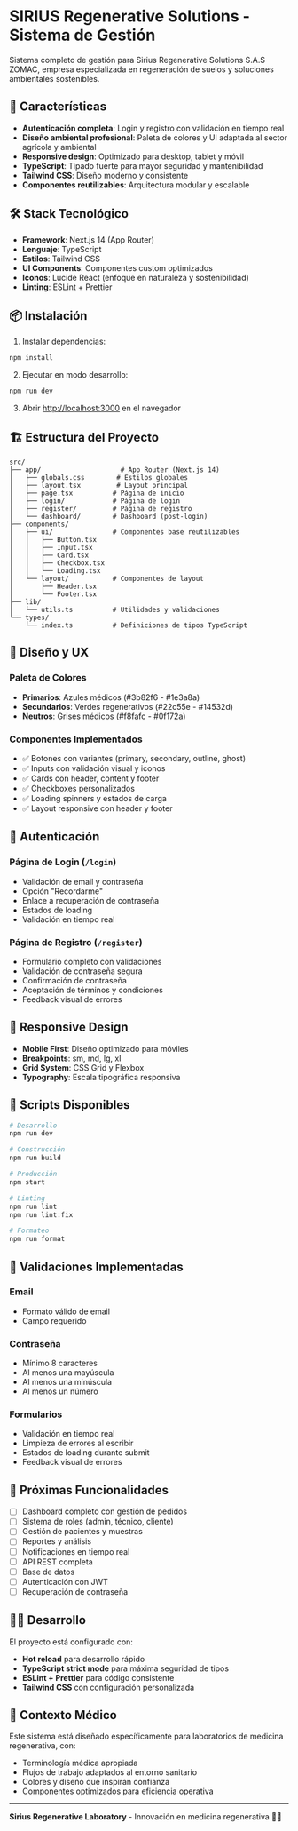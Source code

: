 # SIRIUS Regenerative Solutions - Sistema de Gestión

Sistema completo de gestión para Sirius Regenerative Solutions S.A.S ZOMAC, empresa especializada en regeneración de suelos y soluciones ambientales sostenibles.

## 🌱 Características

- **Autenticación completa**: Login y registro con validación en tiempo real
- **Diseño ambiental profesional**: Paleta de colores y UI adaptada al sector agrícola y ambiental
- **Responsive design**: Optimizado para desktop, tablet y móvil
- **TypeScript**: Tipado fuerte para mayor seguridad y mantenibilidad
- **Tailwind CSS**: Diseño moderno y consistente
- **Componentes reutilizables**: Arquitectura modular y escalable

## 🛠️ Stack Tecnológico

- **Framework**: Next.js 14 (App Router)
- **Lenguaje**: TypeScript
- **Estilos**: Tailwind CSS
- **UI Components**: Componentes custom optimizados
- **Iconos**: Lucide React (enfoque en naturaleza y sostenibilidad)
- **Linting**: ESLint + Prettier

## 📦 Instalación

1. Instalar dependencias:
```bash
npm install
```

2. Ejecutar en modo desarrollo:
```bash
npm run dev
```

3. Abrir [http://localhost:3000](http://localhost:3000) en el navegador

## 🏗️ Estructura del Proyecto

```
src/
├── app/                    # App Router (Next.js 14)
│   ├── globals.css        # Estilos globales
│   ├── layout.tsx         # Layout principal
│   ├── page.tsx          # Página de inicio
│   ├── login/            # Página de login
│   ├── register/         # Página de registro
│   └── dashboard/        # Dashboard (post-login)
├── components/
│   ├── ui/               # Componentes base reutilizables
│   │   ├── Button.tsx
│   │   ├── Input.tsx
│   │   ├── Card.tsx
│   │   ├── Checkbox.tsx
│   │   └── Loading.tsx
│   └── layout/           # Componentes de layout
│       ├── Header.tsx
│       └── Footer.tsx
├── lib/
│   └── utils.ts          # Utilidades y validaciones
└── types/
    └── index.ts          # Definiciones de tipos TypeScript
```

## 🎨 Diseño y UX

### Paleta de Colores
- **Primarios**: Azules médicos (#3b82f6 - #1e3a8a)
- **Secundarios**: Verdes regenerativos (#22c55e - #14532d)
- **Neutros**: Grises médicos (#f8fafc - #0f172a)

### Componentes Implementados
- ✅ Botones con variantes (primary, secondary, outline, ghost)
- ✅ Inputs con validación visual y iconos
- ✅ Cards con header, content y footer
- ✅ Checkboxes personalizados
- ✅ Loading spinners y estados de carga
- ✅ Layout responsive con header y footer

## 🔐 Autenticación

### Página de Login (`/login`)
- Validación de email y contraseña
- Opción "Recordarme"
- Enlace a recuperación de contraseña
- Estados de loading
- Validación en tiempo real

### Página de Registro (`/register`)
- Formulario completo con validaciones
- Validación de contraseña segura
- Confirmación de contraseña
- Aceptación de términos y condiciones
- Feedback visual de errores

## 📱 Responsive Design

- **Mobile First**: Diseño optimizado para móviles
- **Breakpoints**: sm, md, lg, xl
- **Grid System**: CSS Grid y Flexbox
- **Typography**: Escala tipográfica responsiva

## 🔧 Scripts Disponibles

```bash
# Desarrollo
npm run dev

# Construcción
npm run build

# Producción
npm start

# Linting
npm run lint
npm run lint:fix

# Formateo
npm run format
```

## 🚦 Validaciones Implementadas

### Email
- Formato válido de email
- Campo requerido

### Contraseña
- Mínimo 8 caracteres
- Al menos una mayúscula
- Al menos una minúscula
- Al menos un número

### Formularios
- Validación en tiempo real
- Limpieza de errores al escribir
- Estados de loading durante submit
- Feedback visual de errores

## 🎯 Próximas Funcionalidades

- [ ] Dashboard completo con gestión de pedidos
- [ ] Sistema de roles (admin, técnico, cliente)
- [ ] Gestión de pacientes y muestras
- [ ] Reportes y análisis
- [ ] Notificaciones en tiempo real
- [ ] API REST completa
- [ ] Base de datos
- [ ] Autenticación con JWT
- [ ] Recuperación de contraseña

## 👨‍💻 Desarrollo

El proyecto está configurado con:
- **Hot reload** para desarrollo rápido
- **TypeScript strict mode** para máxima seguridad de tipos
- **ESLint + Prettier** para código consistente
- **Tailwind CSS** con configuración personalizada

## 🏥 Contexto Médico

Este sistema está diseñado específicamente para laboratorios de medicina regenerativa, con:
- Terminología médica apropiada
- Flujos de trabajo adaptados al entorno sanitario
- Colores y diseño que inspiran confianza
- Componentes optimizados para eficiencia operativa

---

**Sirius Regenerative Laboratory** - Innovación en medicina regenerativa 🔬✨
